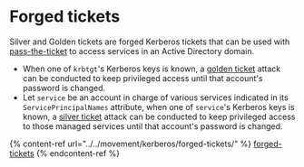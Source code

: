 # Forged tickets

Silver and Golden tickets are forged Kerberos tickets that can be used with [pass-the-ticket](broken-reference) to access services in an Active Directory domain.

* When one of `krbtgt`'s Kerberos keys is known, a [golden ticket](../../movement/kerberos/forged-tickets/#golden-ticket) attack can be conducted to keep privileged access until that account's password is changed.
* Let `service` be an account in charge of various services indicated in its `ServicePrincipalNames` attribute, when one of `service`'s Kerberos keys is known, a [silver ticket](../../movement/kerberos/forged-tickets/#silver-ticket) attack can be conducted to keep privileged access to those managed services until that account's password is changed.

{% content-ref url="../../movement/kerberos/forged-tickets/" %}
[forged-tickets](../../movement/kerberos/forged-tickets/)
{% endcontent-ref %}

